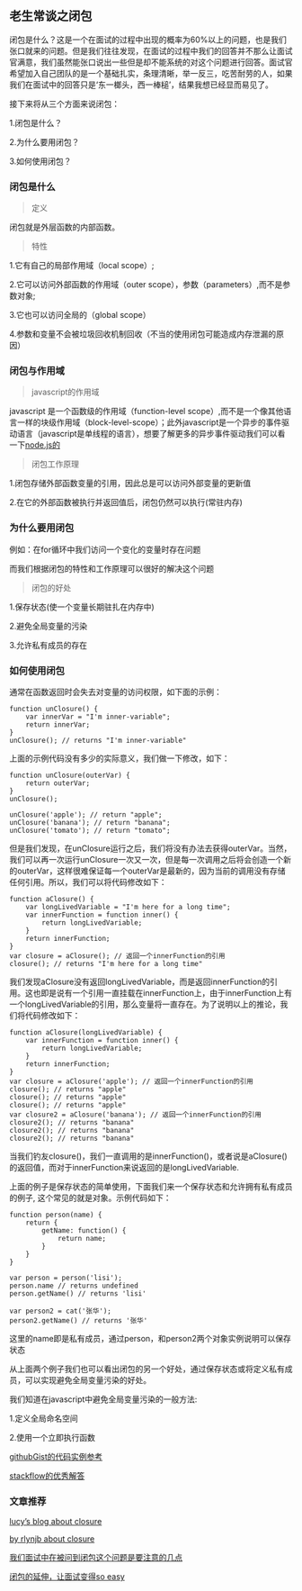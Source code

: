 ## 老生常谈之闭包

闭包是什么？这是一个在面试的过程中出现的概率为60%以上的问题，也是我们张口就来的问题。但是我们往往发现，在面试的过程中我们的回答并不那么让面试官满意，我们虽然能张口说出一些但是却不能系统的对这个问题进行回答。面试官希望加入自己团队的是一个基础扎实，条理清晰，举一反三，吃苦耐劳的人，如果我们在面试中的回答只是‘东一榔头，西一棒槌’，结果我想已经显而易见了。

接下来将从三个方面来说闭包：

1.闭包是什么？

2.为什么要用闭包？

3.如何使用闭包？

### 闭包是什么

> 定义

闭包就是外层函数的内部函数。

> 特性

1.它有自己的局部作用域（local scope）;

2.它可以访问外部函数的作用域（outer scope），参数（parameters）,而不是参数对象;

3.它也可以访问全局的（global scope）

4.参数和变量不会被垃圾回收机制回收（不当的使用闭包可能造成内存泄漏的原因）

### 闭包与作用域

> javascript的作用域

javascript 是一个函数级的作用域（function-level scope）,而不是一个像其他语言一样的块级作用域（block-level-scope）；此外javascript是一个异步的事件驱动语言（javascript是单线程的语言），想要了解更多的异步事件驱动我们可以看一下[node.js的](http://nodejs.cn/)

> 闭包工作原理

1.闭包存储外部函数变量的引用，因此总是可以访问外部变量的更新值

2.在它的外部函数被执行并返回值后，闭包仍然可以执行(常驻内存)

### 为什么要用闭包

例如：在for循环中我们访问一个变化的变量时存在问题

而我们根据闭包的特性和工作原理可以很好的解决这个问题

> 闭包的好处

1.保存状态(使一个变量长期驻扎在内存中)

2.避免全局变量的污染

3.允许私有成员的存在
	
### 如何使用闭包

通常在函数返回时会失去对变量的访问权限，如下面的示例：
	
	function unClosure() {
	    var innerVar = "I'm inner-variable";
	    return innerVar;
	}
	unClosure(); // returns "I'm inner-variable"

上面的示例代码没有多少的实际意义，我们做一下修改，如下：
	
	function unClosure(outerVar) {
	    return outerVar;
	}
	unClosure();

	unClosure('apple'); // return "apple";
	unClosure('banana'); // return "banana";
	unClosure('tomato'); // return "tomato";

但是我们发现，在unClosure运行之后，我们将没有办法去获得outerVar。当然，我们可以再一次运行unClosure一次又一次，但是每一次调用之后将会创造一个新的outerVar，这样很难保证每一个outerVar是最新的，因为当前的调用没有存储任何引用。所以，我们可以将代码修改如下：
	
	function aClosure() {
	    var longLivedVariable = "I'm here for a long time";
	    var innerFunction = function inner() {
	        return longLivedVariable;
	    }
	    return innerFunction;
	}
	var closure = aClosure(); // 返回一个innerFunction的引用
	closure(); // returns "I'm here for a long time"

我们发现aClosure没有返回longLivedVariable，而是返回innerFunction的引用。这也即是说有一个引用一直挂载在innerFunction上，由于innerFunction上有一个longLivedVariable的引用，那么变量将一直存在。为了说明以上的推论，我们将代码修改如下：

	function aClosure(longLivedVariable) {
	    var innerFunction = function inner() {
	        return longLivedVariable;
	    }
	    return innerFunction;
	}
	var closure = aClosure('apple'); // 返回一个innerFunction的引用
	closure(); // returns "apple"
	closure(); // returns "apple"
	closure(); // returns "apple"
	var closure2 = aClosure('banana'); // 返回一个innerFunction的引用
	closure2(); // returns "banana"
	closure2(); // returns "banana"
	closure2(); // returns "banana"

当我们钓友closure()，我们一直调用的是innerFunction()，或者说是aClosure()的返回值，而对于innerFunction来说返回的是longLivedVariable.

上面的例子是保存状态的简单使用，下面我们来一个保存状态和允许拥有私有成员的例子,
这个常见的就是对象。示例代码如下：

	function person(name) {
	    return {
	        getName: function() {
	            return name;
	        }
	    }
	}

	var person = person('lisi');
	person.name // returns undefined
	person.getName() // returns 'lisi'

	var person2 = cat('张华');
	person2.getName() // returns '张华'

这里的name即是私有成员，通过person，和person2两个对象实例说明可以保存状态

从上面两个例子我们也可以看出闭包的另一个好处，通过保存状态或将定义私有成员，可以实现避免全局变量污染的好处。


我们知道在javascript中避免全局变量污染的一般方法:

1.定义全局命名空间

2.使用一个立即执行函数 

[githubGist的代码实例参考](https://gist.github.com/hallettj/64478)

[stackflow的优秀解答](https://stackoverflow.com/questions/8862665/what-does-it-mean-global-namespace-would-be-polluted)

### 文章推荐

[lucy’s blog about closure](http://lucybain.com/blog/2014/closures/)

[by rlynjb about closure](https://medium.com/@rlynjb/js-interview-question-what-is-a-closure-and-how-why-would-you-use-one-b6fd45ea95f6)

[我们面试中在被问到闭包这个问题是要注意的几点](https://github.com/lvzhenbang/article/blob/master/git/closure-translate.md)

[闭包的延伸，让面试变得so easy](https://medium.com/javascript-scene/master-the-javascript-interview-what-is-a-closure-b2f0d2152b36)
